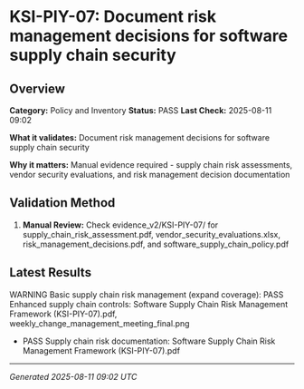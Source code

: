 # KSI-PIY-07: Document risk management decisions for software supply chain security

## Overview

**Category:** Policy and Inventory
**Status:** PASS
**Last Check:** 2025-08-11 09:02

**What it validates:** Document risk management decisions for software supply chain security

**Why it matters:** Manual evidence required - supply chain risk assessments, vendor security evaluations, and risk management decision documentation

## Validation Method

1. **Manual Review:** Check evidence_v2/KSI-PIY-07/ for supply_chain_risk_assessment.pdf, vendor_security_evaluations.xlsx, risk_management_decisions.pdf, and software_supply_chain_policy.pdf

## Latest Results

WARNING Basic supply chain risk management (expand coverage): PASS Enhanced supply chain controls: Software Supply Chain Risk Management Framework (KSI-PIY-07).pdf, weekly_change_management_meeting_final.png
- PASS Supply chain risk documentation: Software Supply Chain Risk Management Framework (KSI-PIY-07).pdf

---
*Generated 2025-08-11 09:02 UTC*